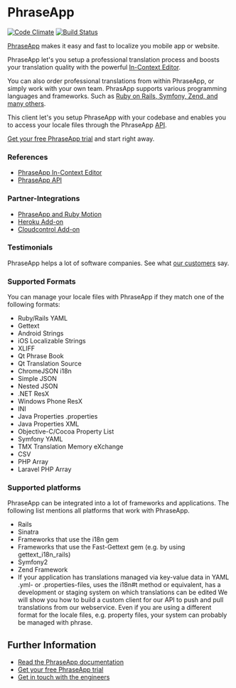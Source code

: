 # PhraseApp #
[![Code Climate](https://codeclimate.com/github/phrase/phrase.png)](https://codeclimate.com/github/phrase/phrase)
[![Build Status](https://secure.travis-ci.org/phrase/phrase.png)](http://travis-ci.org/phrase/phrase)

[PhraseApp](http://phraseapp.com) makes it easy and fast to localize you mobile app or website.

PhraseApp let's you setup a professional translation process and boosts your translation quality with the powerful [In-Context Editor](http://demo.phraseapp.com).

You can also order professional translations from within PhraseApp, or simply work with your own team. PhrasApp supports various programming languages and frameworks. Such as [Ruby on Rails, Symfony, Zend, and many others](https://phraseapp.com/docs/general/supported-platforms).

This client let's you setup PhraseApp with your codebase and enables you to access your locale files through the PhraseApp [API](https://phraseapp.com/docs/api/overview).

[Get your free PhraseApp trial](https://phraseapp.com/signup) and start right away.


### References ###
* [PhraseApp In-Context Editor](http://demo.phraseapp.com)
* [PhraseApp API](https://phraseapp.com/docs/api/overview)

### Partner-Integrations ###
* [PhraseApp and Ruby Motion](https://github.com/phrase/motion-phrase)
* [Heroku Add-on](https://addons.heroku.com/phrase)
* [Cloudcontrol Add-on](https://phraseapp.com/docs/cloudcontrol/introduction)

### Testimonials ###
PhraseApp helps a lot of software companies. See what [our customers](http://phraseapp.com/testimonials) say. 

### Supported Formats ###
You can manage your locale files with PhraseApp if they match one of the following formats:

* Ruby/Rails YAML
* Gettext
* Android Strings
* iOS Localizable Strings
* XLIFF
* Qt Phrase Book
* Qt Translation Source
* ChromeJSON i18n
* Simple JSON
* Nested JSON
* .NET ResX
* Windows Phone ResX
* INI
* Java Properties .properties
* Java Properties XML
* Objective-C/Cocoa Property List
* Symfony YAML
* TMX Translation Memory eXchange
* CSV
* PHP Array
* Laravel PHP Array

### Supported platforms ###

PhraseApp can be integrated into a lot of frameworks and applications. The following list mentions all platforms that work with PhraseApp.

* Rails
* Sinatra
* Frameworks that use the i18n gem
* Frameworks that use the Fast-Gettext gem (e.g. by using gettext_i18n_rails)
* Symfony2
* Zend Framework
* If your application has translations managed via key-value data in YAML .yml- or .properties-files,
uses the i18n#t method or equivalent, has a development or staging system on which translations can be edited
We will show you how to build a custom client for our API to push and pull translations from our webservice. Even if you are using a different format for the locale files, e.g. property files, your system can probably be managed with phrase.

## Further Information ##
* [Read the PhraseApp documentation](https://phraseapp.com/docs)
* [Get your free PhraseApp trial](https://phraseapp.com/signup)
* [Get in touch with the engineers](https://phraseapp.com/contact)
